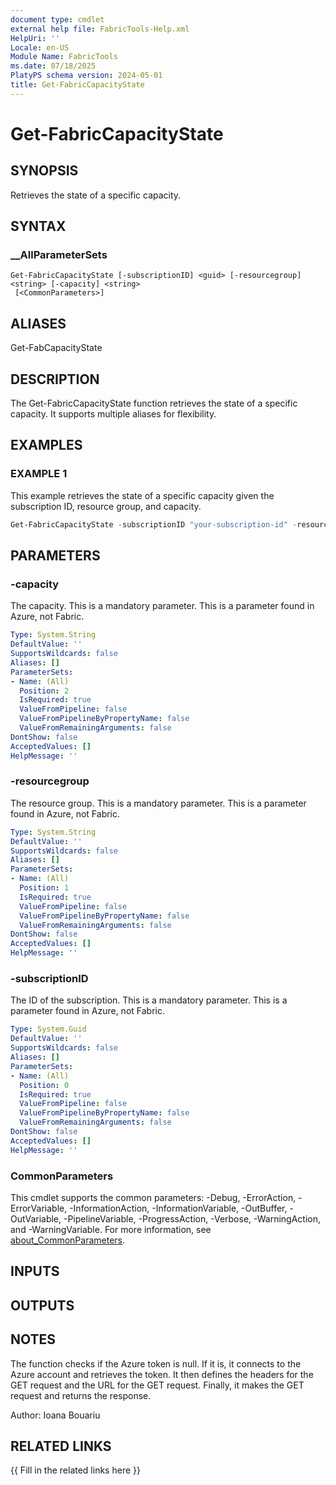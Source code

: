 ```yaml
---
document type: cmdlet
external help file: FabricTools-Help.xml
HelpUri: ''
Locale: en-US
Module Name: FabricTools
ms.date: 07/18/2025
PlatyPS schema version: 2024-05-01
title: Get-FabricCapacityState
---
```


# Get-FabricCapacityState

## SYNOPSIS

Retrieves the state of a specific capacity.

## SYNTAX

### __AllParameterSets

```
Get-FabricCapacityState [-subscriptionID] <guid> [-resourcegroup] <string> [-capacity] <string>
 [<CommonParameters>]
```

## ALIASES

Get-FabCapacityState

## DESCRIPTION

The Get-FabricCapacityState function retrieves the state of a specific capacity.
It supports multiple aliases for flexibility.

## EXAMPLES

### EXAMPLE 1

This example retrieves the state of a specific capacity given the subscription ID, resource group, and capacity.

```powershell
Get-FabricCapacityState -subscriptionID "your-subscription-id" -resourcegroupID "your-resource-group" -capacityID "your-capacity"
```

## PARAMETERS

### -capacity

The capacity.
This is a mandatory parameter.
This is a parameter found in Azure, not Fabric.

```yaml
Type: System.String
DefaultValue: ''
SupportsWildcards: false
Aliases: []
ParameterSets:
- Name: (All)
  Position: 2
  IsRequired: true
  ValueFromPipeline: false
  ValueFromPipelineByPropertyName: false
  ValueFromRemainingArguments: false
DontShow: false
AcceptedValues: []
HelpMessage: ''
```

### -resourcegroup

The resource group.
This is a mandatory parameter.
This is a parameter found in Azure, not Fabric.

```yaml
Type: System.String
DefaultValue: ''
SupportsWildcards: false
Aliases: []
ParameterSets:
- Name: (All)
  Position: 1
  IsRequired: true
  ValueFromPipeline: false
  ValueFromPipelineByPropertyName: false
  ValueFromRemainingArguments: false
DontShow: false
AcceptedValues: []
HelpMessage: ''
```

### -subscriptionID

The ID of the subscription.
This is a mandatory parameter.
This is a parameter found in Azure, not Fabric.

```yaml
Type: System.Guid
DefaultValue: ''
SupportsWildcards: false
Aliases: []
ParameterSets:
- Name: (All)
  Position: 0
  IsRequired: true
  ValueFromPipeline: false
  ValueFromPipelineByPropertyName: false
  ValueFromRemainingArguments: false
DontShow: false
AcceptedValues: []
HelpMessage: ''
```

### CommonParameters

This cmdlet supports the common parameters: -Debug, -ErrorAction, -ErrorVariable,
-InformationAction, -InformationVariable, -OutBuffer, -OutVariable, -PipelineVariable,
-ProgressAction, -Verbose, -WarningAction, and -WarningVariable. For more information, see
[about_CommonParameters](https://go.microsoft.com/fwlink/?LinkID=113216).

## INPUTS

## OUTPUTS

## NOTES

The function checks if the Azure token is null.
If it is, it connects to the Azure account and retrieves the token.
It then defines the headers for the GET request and the URL for the GET request.
Finally, it makes the GET request and returns the response.

Author: Ioana Bouariu

## RELATED LINKS

{{ Fill in the related links here }}

